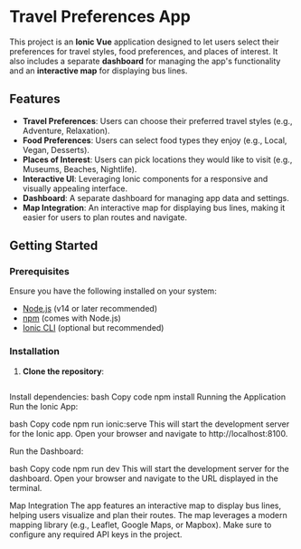 # Travel Preferences App

This project is an **Ionic Vue** application designed to let users select their preferences for travel styles, food preferences, and places of interest. It also includes a separate **dashboard** for managing the app's functionality and an **interactive map** for displaying bus lines.

## Features

- **Travel Preferences**: Users can choose their preferred travel styles (e.g., Adventure, Relaxation).
- **Food Preferences**: Users can select food types they enjoy (e.g., Local, Vegan, Desserts).
- **Places of Interest**: Users can pick locations they would like to visit (e.g., Museums, Beaches, Nightlife).
- **Interactive UI**: Leveraging Ionic components for a responsive and visually appealing interface.
- **Dashboard**: A separate dashboard for managing app data and settings.
- **Map Integration**: An interactive map for displaying bus lines, making it easier for users to plan routes and navigate.

## Getting Started

### Prerequisites

Ensure you have the following installed on your system:

- [Node.js](https://nodejs.org/) (v14 or later recommended)
- [npm](https://www.npmjs.com/) (comes with Node.js)
- [Ionic CLI](https://ionicframework.com/docs/cli) (optional but recommended)

### Installation

1. **Clone the repository**:
   ```bash
Install dependencies:
bash
Copy code
npm install
Running the Application
Run the Ionic App:

bash
Copy code
npm run ionic:serve
This will start the development server for the Ionic app. Open your browser and navigate to http://localhost:8100.

Run the Dashboard:

bash
Copy code
npm run dev
This will start the development server for the dashboard. Open your browser and navigate to the URL displayed in the terminal.

Map Integration
The app features an interactive map to display bus lines, helping users visualize and plan their routes.
The map leverages a modern mapping library (e.g., Leaflet, Google Maps, or Mapbox). Make sure to configure any required API keys in the project.
